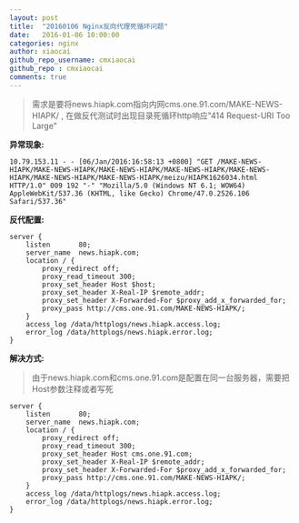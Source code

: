 ```yaml
---
layout: post
title:  "20160106 Nginx反向代理死循环问题"
date:   2016-01-06 10:00:00
categories: nginx
author: xiaocai
github_repo_username: cmxiaocai
github_repo : cmxiaocai
comments: true
---
```


> 需求是要将news.hiapk.com指向内网cms.one.91.com/MAKE-NEWS-HIAPK/ , 在做反代测试时出现目录死循环http响应"414 Request-URI Too Large"

**异常现象:**

	10.79.153.11 - - [06/Jan/2016:16:58:13 +0800] "GET /MAKE-NEWS-HIAPK/MAKE-NEWS-HIAPK/MAKE-NEWS-HIAPK/MAKE-NEWS-HIAPK/MAKE-NEWS-HIAPK/MAKE-NEWS-HIAPK/MAKE-NEWS-HIAPK/meizu/HIAPK1626034.html HTTP/1.0" 009 192 "-" "Mozilla/5.0 (Windows NT 6.1; WOW64) AppleWebKit/537.36 (KHTML, like Gecko) Chrome/47.0.2526.106 Safari/537.36"

**反代配置:**

	server {
	    listen       80;
	    server_name  news.hiapk.com;
	    location / {
	        proxy_redirect off;
	        proxy_read_timeout 300;
	        proxy_set_header Host $host;
	        proxy_set_header X-Real-IP $remote_addr;
	        proxy_set_header X-Forwarded-For $proxy_add_x_forwarded_for;
	        proxy_pass http://cms.one.91.com/MAKE-NEWS-HIAPK/;
	    }
	    access_log /data/httplogs/news.hiapk.access.log;
	    error_log /data/httplogs/news.hiapk.error.log;
	}

**解决方式:**

> 由于news.hiapk.com和cms.one.91.com是配置在同一台服务器，需要把Host参数注释或者写死

	server {
	    listen       80;
	    server_name  news.hiapk.com;
	    location / {
	        proxy_redirect off;
	        proxy_read_timeout 300;
	        proxy_set_header Host cms.one.91.com;
	        proxy_set_header X-Real-IP $remote_addr;
	        proxy_set_header X-Forwarded-For $proxy_add_x_forwarded_for;
	        proxy_pass http://cms.one.91.com/MAKE-NEWS-HIAPK/;
	    }
	    access_log /data/httplogs/news.hiapk.access.log;
	    error_log /data/httplogs/news.hiapk.error.log;
	}